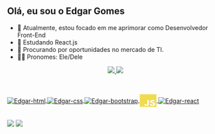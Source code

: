  ## Olá, eu sou o Edgar Gomes

- 🔭  Atualmente, estou focado em me aprimorar como Desenvolvedor Front-End
- 🌱 Estudando React.js
- 💼 Procurando por oportunidades no mercado de TI.
- 👦🏿 Pronomes: Ele/Dele
<div align="center">
  <a href="https://github.com/edgarffgomes">
  <img height="180em" src="https://github-readme-stats.vercel.app/api?username=edgarffgomes&show_icons=true&theme=tokyonight&include_all_commits=true&count_private=true"/>
  <img height="180em" src="https://github-readme-stats.vercel.app/api/top-langs/?username=edgarffgomes&layout=compact&langs_count=7&theme=tokyonight"/>
</div>
  
  ##
  
  <div style="display: inline_block"><br>
    <img align="center" alt="Edgar-html" height="30" width="40" src="https://cdn.jsdelivr.net/gh/devicons/devicon/icons/html5/html5-original.svg" />
    <img align="center" alt="Edgar-css" height="30" width="40" src="https://cdn.jsdelivr.net/gh/devicons/devicon/icons/css3/css3-original.svg" />
    <img align="center" alt="Edgar-bootstrap" height="40" width="40" src="https://cdn.jsdelivr.net/gh/devicons/devicon/icons/bootstrap/bootstrap-original.svg" />
    <img align="center" alt="Edgar-Js" height="30" width="40" src="https://raw.githubusercontent.com/devicons/devicon/master/icons/javascript/javascript-plain.svg">
    <img align="center" alt="Edgar-react" height="30" width="40" src="https://cdn.jsdelivr.net/gh/devicons/devicon/icons/react/react-original.svg" />  
</div>
  
  ##
  
  <div>
  <a href = "mailto:edgar.profissional01@gmail.com"><img src="https://img.shields.io/badge/-Gmail-%23333?style=for-the-badge&logo=gmail&logoColor=white" target="_blank"></a>
  <a href="https://www.linkedin.com/in/edgar-gomes-678b61163/" target="_blank"><img src="https://img.shields.io/badge/-LinkedIn-%230077B5?style=for-the-badge&logo=linkedin&logoColor=white" target="_blank"></a> 
  </div>

